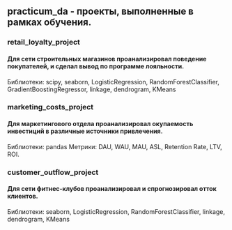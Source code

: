 ## practicum_da - проекты, выполненные в рамках обучения.

### retail_loyalty_project
#### Для сети строительных магазинов проанализировал поведение покупателей, и сделал вывод по программе лояльности.
Библиотеки: scipy, seaborn, LogisticRegression, RandomForestClassifier, GradientBoostingRegressor, linkage, dendrogram, KMeans

### marketing_costs_project
#### Для маркетингового отдела проанализировал окупаемость инвестиций в различные источники привлечения.
Библиотеки: pandas
Метрики: DAU, WAU, MAU, ASL, Retention Rate, LTV, ROI.

### customer_outflow_project
#### Для сети фитнес-клубов проанализировал и спрогнозировал отток клиентов.
Библиотеки: seaborn, LogisticRegression, RandomForestClassifier, linkage, dendrogram, KMeans
